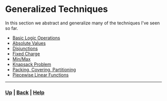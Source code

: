 # Generalized Techniques
In this section we abstract and generalize many of the techniques I've seen 
so far.

- [Basic Logic Operations](basic_logic_opeartions/README.md)
- [Absolute Values](absolute_values/README.md)
- [Disjunctions](disjunctions/README.md)
- [Fixed Charge](fixed_charge/README.md)
- [Min/Max](min_max/README.md)
- [Knapsack Problem](knapsack_problem/README.md)
- [Packing, Covering, Partitioning](packing_covering_partitioning/README.md)
- [Piecewise Linear Functions](piecewise_linear_functions/README.md)

------------------------------------------------------------------------------


### [Up][up] | [Back][back] | [Help][help]

[up]: ../README.md
[back]: ../4_scheduling_problems/README.md
[help]: ../../0_help/README.md